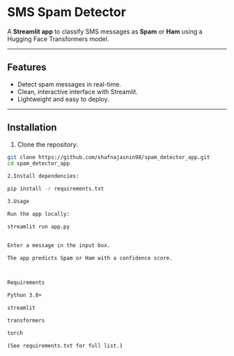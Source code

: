 # SMS Spam Detector

A **Streamlit app** to classify SMS messages as **Spam** or **Ham** using a Hugging Face Transformers model.

---

## Features
- Detect spam messages in real-time.
- Clean, interactive interface with Streamlit.
- Lightweight and easy to deploy.

---

## Installation

1. Clone the repository:

```bash
git clone https://github.com/shafnajasnin98/spam_detector_app.git
cd spam_detector_app

2.Install dependencies:

pip install -r requirements.txt

3.Usage

Run the app locally:

streamlit run app.py


Enter a message in the input box.

The app predicts Spam or Ham with a confidence score.



Requirements

Python 3.8+

streamlit

transformers

torch

(See requirements.txt for full list.)

